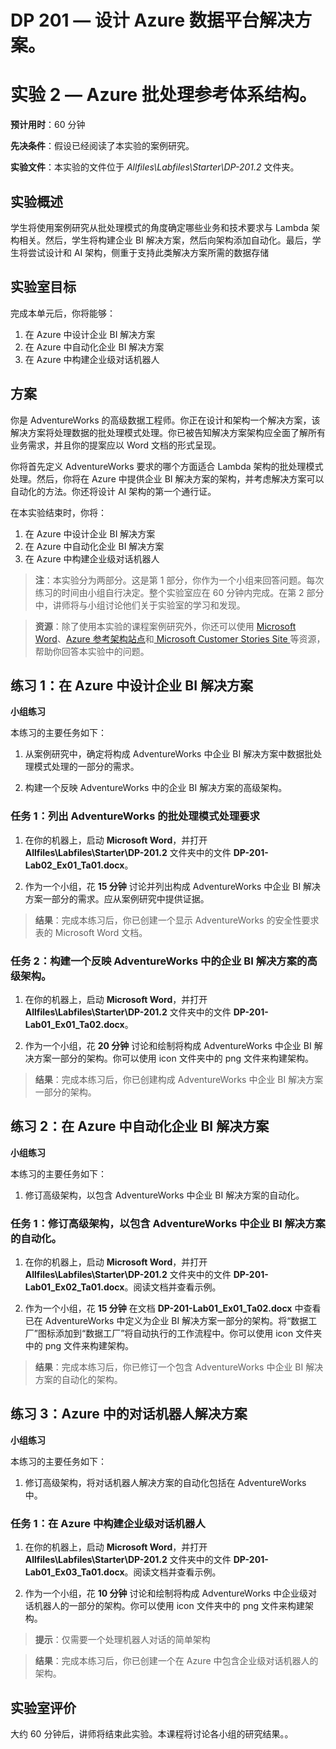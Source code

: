 ﻿---
lab:
    title: 'Azure 批处理参考体系结构'
    module: '模块 2:Azure 批处理参考体系结构'
---

# DP 201 — 设计 Azure 数据平台解决方案。
# 实验 2 — Azure 批处理参考体系结构。

**预计用时**：60 分钟

**先决条件**：假设已经阅读了本实验的案例研究。

**实验文件**：本实验的文件位于 _Allfiles\Labfiles\Starter\DP-201.2_ 文件夹。

## 实验概述

学生将使用案例研究从批处理模式的角度确定哪些业务和技术要求与 Lambda 架构相关。然后，学生将构建企业 BI 解决方案，然后向架构添加自动化。最后，学生将尝试设计和 AI 架构，侧重于支持此类解决方案所需的数据存储 

## 实验室目标
  
完成本单元后，你将能够：

1. 在 Azure 中设计企业 BI 解决方案
2. 在 Azure 中自动化企业 BI 解决方案
3. 在 Azure 中构建企业级对话机器人

## 方案
  
你是 AdventureWorks 的高级数据工程师。你正在设计和架构一个解决方案，该解决方案将处理数据的批处理模式处理。你已被告知解决方案架构应全面了解所有业务需求，并且你的提案应以 Word 文档的形式呈现。

你将首先定义 AdventureWorks 要求的哪个方面适合 Lambda 架构的批处理模式处理。然后，你将在 Azure 中提供企业 BI 解决方案的架构，并考虑解决方案可以自动化的方法。你还将设计 AI 架构的第一个通行证。

在本实验结束时，你将：

1. 在 Azure 中设计企业 BI 解决方案
2. 在 Azure 中自动化企业 BI 解决方案
3. 在 Azure 中构建企业级对话机器人

>**注**：本实验分为两部分。这是第 1 部分，你作为一个小组来回答问题。每次练习的时间由小组自行决定。整个实验室应在 60 分钟内完成。在第 2 部分中，讲师将与小组讨论他们关于实验室的学习和发现。

>**资源**：除了使用本实验的课程案例研究外，你还可以使用 [Microsoft Word](https://docs.microsoft.com)、[Azure 参考架构站点](https://docs.microsoft.com/zh-cn/azure/architecture/reference-architectures/)和[ Microsoft Customer Stories Site ](https://customers.microsoft.com/)等资源，帮助你回答本实验中的问题。 

## 练习 1：在 Azure 中设计企业 BI 解决方案

**小组练习**
  
本练习的主要任务如下：

1. 从案例研究中，确定将构成 AdventureWorks 中企业 BI 解决方案中数据批处理模式处理的一部分的需求。

1. 构建一个反映 AdventureWorks 中的企业 BI 解决方案的高级架构。

### 任务 1：列出 AdventureWorks 的批处理模式处理要求

1. 在你的机器上，启动 **Microsoft Word**，并打开 **Allfiles\Labfiles\Starter\DP-201.2** 文件夹中的文件 **DP-201-Lab02_Ex01_Ta01.docx**。

1. 作为一个小组，花 **15 分钟** 讨论并列出构成 AdventureWorks 中企业 BI 解决方案一部分的需求。应从案例研究中提供证据。

> **结果**：完成本练习后，你已创建一个显示 AdventureWorks 的安全性要求表的 Microsoft Word 文档。

### 任务 2：构建一个反映 AdventureWorks 中的企业 BI 解决方案的高级架构。

1. 在你的机器上，启动 **Microsoft Word**，并打开 **Allfiles\Labfiles\Starter\DP-201.2** 文件夹中的文件 **DP-201-Lab01_Ex01_Ta02.docx**。

1. 作为一个小组，花 **20 分钟** 讨论和绘制将构成 AdventureWorks 中企业 BI 解决方案一部分的架构。你可以使用 icon 文件夹中的 png 文件来构建架构。

> **结果**：完成本练习后，你已创建构成 AdventureWorks 中企业 BI 解决方案一部分的架构。

## 练习 2：在 Azure 中自动化企业 BI 解决方案

**小组练习**
  
本练习的主要任务如下：

1. 修订高级架构，以包含 AdventureWorks 中企业 BI 解决方案的自动化。

### 任务 1：修订高级架构，以包含 AdventureWorks 中企业 BI 解决方案的自动化。

1. 在你的机器上，启动 **Microsoft Word**，并打开 **Allfiles\Labfiles\Starter\DP-201.2** 文件夹中的文件 **DP-201-Lab01_Ex02_Ta01.docx**。阅读文档并查看示例。

1. 作为一个小组，花 **15 分钟** 在文档 **DP-201-Lab01_Ex01_Ta02.docx** 中查看已在 AdventureWorks 中定义为企业 BI 解决方案一部分的架构。将“数据工厂”图标添加到“数据工厂”将自动执行的工作流程中。你可以使用 icon 文件夹中的 png 文件来构建架构。

> **结果**：完成本练习后，你已修订一个包含 AdventureWorks 中企业 BI 解决方案的自动化的架构。

## 练习 3：Azure 中的对话机器人解决方案

**小组练习**
  
本练习的主要任务如下：

1. 修订高级架构，将对话机器人解决方案的自动化包括在 AdventureWorks 中。

### 任务 1：在 Azure 中构建企业级对话机器人

1. 在你的机器上，启动 **Microsoft Word**，并打开 **Allfiles\Labfiles\Starter\DP-201.2** 文件夹中的文件 **DP-201-Lab01_Ex03_Ta01.docx**。阅读文档并查看示例。

1. 作为一个小组，花 **10 分钟** 讨论和绘制将构成 AdventureWorks 中企业级对话机器人的一部分的架构。你可以使用 icon 文件夹中的 png 文件来构建架构。

> **提示**：仅需要一个处理机器人对话的简单架构

> **结果**：完成本练习后，你已创建一个在 Azure 中包含企业级对话机器人的架构。

## 实验室评价

大约 60 分钟后，讲师将结束此实验。本课程将讨论各小组的研究结果。。
